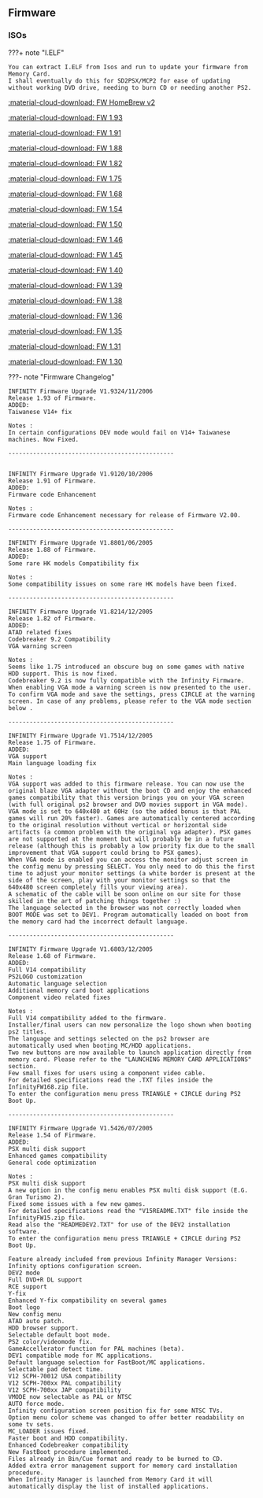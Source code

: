 ## Firmware


### ISOs

???+ note "I.ELF"

    You can extract I.ELF from Isos and run to update your firmware from Memory Card.
    I shall eventually do this for SD2PSX/MCP2 for ease of updating without working DVD drive, needing to burn CD or needing another PS2.


[:material-cloud-download: FW HomeBrew v2](firmware/InfinityHBv2.zip)

[:material-cloud-download: FW 1.93](firmware/InfinityFW193.zip)

[:material-cloud-download: FW 1.91](firmware/InfinityFW191.zip)

[:material-cloud-download: FW 1.88](firmware/InfinityFW188.zip)

[:material-cloud-download: FW 1.82](firmware/InfinityFW182.zip)

[:material-cloud-download: FW 1.75](firmware/InfinityFW175.zip)

[:material-cloud-download: FW 1.68](firmware/InfinityFW168.zip)

[:material-cloud-download: FW 1.54](firmware/InfinityFW154.zip)

[:material-cloud-download: FW 1.50](firmware/InfinityFW15.zip)

[:material-cloud-download: FW 1.46](firmware/InfinityFW146.zip)

[:material-cloud-download: FW 1.45](firmware/InfinityFW145.zip)

[:material-cloud-download: FW 1.40](firmware/InfinityFW14.zip)

[:material-cloud-download: FW 1.39](firmware/InfinityFW139.zip)

[:material-cloud-download: FW 1.38](firmware/InfinityFW138.zip)

[:material-cloud-download: FW 1.36](firmware/InfinityFW136.zip)

[:material-cloud-download: FW 1.35](firmware/InfinityFW135.zip)

[:material-cloud-download: FW 1.31](firmware/InfinityFW131.zip)

[:material-cloud-download: FW 1.30](firmware/InfinityFW13.zip)


???- note "Firmware Changelog"

    INFINITY Firmware Upgrade V1.9324/11/2006
    Release 1.93 of Firmware.
    ADDED:
    Taiwanese V14+ fix

    Notes :
    In certain configurations DEV mode would fail on V14+ Taiwanese machines. Now Fixed.

    -----------------------------------------------


    INFINITY Firmware Upgrade V1.9120/10/2006
    Release 1.91 of Firmware.
    ADDED:
    Firmware code Enhancement

    Notes :
    Firmware code Enhancement necessary for release of Firmware V2.00.

    -----------------------------------------------

    INFINITY Firmware Upgrade V1.8801/06/2005
    Release 1.88 of Firmware.
    ADDED:
    Some rare HK models Compatibility fix

    Notes :
    Some compatibility issues on some rare HK models have been fixed.

    -----------------------------------------------

    INFINITY Firmware Upgrade V1.8214/12/2005
    Release 1.82 of Firmware.
    ADDED:
    ATAD related fixes
    Codebreaker 9.2 Compatibility
    VGA warning screen

    Notes :
    Seems like 1.75 introduced an obscure bug on some games with native HDD support. This is now fixed.
    Codebreaker 9.2 is now fully compatible with the Infinity Firmware.
    When enabling VGA mode a warning screen is now presented to the user. To confirm VGA mode and save the settings, press CIRCLE at the warning screen. In case of any problems, please refer to the VGA mode section below .

    -----------------------------------------------

    INFINITY Firmware Upgrade V1.7514/12/2005
    Release 1.75 of Firmware.
    ADDED:
    VGA support
    Main language loading fix

    Notes :
    VGA support was added to this firmware release. You can now use the original blaze VGA adapter without the boot CD and enjoy the enhanced games compatibility that this version brings you on your VGA screen (with full original ps2 browser and DVD movies support in VGA mode).
    VGA mode is set to 640x480 at 60Hz (so the added bonus is that PAL games will run 20% faster). Games are automatically centered according to the original resolution without vertical or horizontal side artifacts (a common problem with the original vga adapter). PSX games are not supported at the moment but will probably be in a future release (although this is probably a low priority fix due to the small improvement that VGA support could bring to PSX games).
    When VGA mode is enabled you can access the monitor adjust screen in the config menu by pressing SELECT. You only need to do this the first time to adjust your monitor settings (a white border is present at the side of the screen, play with your monitor settings so that the 640x480 screen completely fills your viewing area).
    A schematic of the cable will be soon online on our site for those skilled in the art of patching things together :)
    The language selected in the browser was not correctly loaded when BOOT MODE was set to DEV1. Program automatically loaded on boot from the memory card had the incorrect default language.

    -----------------------------------------------

    INFINITY Firmware Upgrade V1.6803/12/2005
    Release 1.68 of Firmware.
    ADDED:
    Full V14 compatibility
    PS2LOGO customization
    Automatic language selection
    Additional memory card boot applications
    Component video related fixes

    Notes :
    Full V14 compatibility added to the firmware.
    Installer/final users can now personalize the logo shown when booting ps2 titles.
    The language and settings selected on the ps2 browser are automatically used when booting MC/HDD applications.
    Two new buttons are now available to launch application directly from memory card. Please refer to the "LAUNCHING MEMORY CARD APPLICATIONS" section.
    Few small fixes for users using a component video cable.
    For detailed specifications read the .TXT files inside the InfinityFW168.zip file.
    To enter the configuration menu press TRIANGLE + CIRCLE during PS2 Boot Up.

    -----------------------------------------------

    INFINITY Firmware Upgrade V1.5426/07/2005
    Release 1.54 of Firmware.
    ADDED:
    PSX multi disk support
    Enhanced games compatibility
    General code optimization

    Notes :
    PSX multi disk support
    A new option in the config menu enables PSX multi disk support (E.G. Gran Turismo 2).
    Fixed some issues with a few new games.
    For detailed specifications read the "V15README.TXT" file inside the InfinityFW15.zip file.
    Read also the "READMEDEV2.TXT" for use of the DEV2 installation software.
    To enter the configuration menu press TRIANGLE + CIRCLE during PS2 Boot Up.

    Feature already included from previous Infinity Manager Versions:
    Infinity options configuration screen.
    DEV2 mode
    Full DVD+R DL support
    RCE support
    Y-fix
    Enhanced Y-fix compatibility on several games
    Boot logo
    New config menu
    ATAD auto patch.
    HDD browser support.
    Selectable default boot mode.
    PS2 color/videomode fix.
    GameAccellerator function for PAL machines (beta).
    DEV1 compatible mode for MC applications.
    Default language selection for FastBoot/MC applications.
    Selectable pad detect time.
    V12 SCPH-70012 USA compatibility
    V12 SCPH-700xx PAL compatibility
    V12 SCPH-700xx JAP compatibility
    VMODE now selectable as PAL or NTSC
    AUTO force mode.
    Infinity configuration screen position fix for some NTSC TVs.
    Option menu color scheme was changed to offer better readability on some tv sets.
    MC_LOADER issues fixed.
    Faster boot and HDD compatibility.
    Enhanced Codebreaker compatibility
    New FastBoot procedure implemented.
    Files already in Bin/Cue format and ready to be burned to CD.
    Added extra error management support for memory card installation procedure.
    When Infinity Manager is launched from Memory Card it will automatically display the list of installed applications.